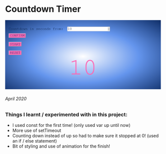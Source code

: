 # Countdown Timer

![Countdown Timer](Images/countdown-timer-screenshot.PNG)

###### April 2020

### Things I learnt / experimented with in this project:

- I used const for the first time! (only used var up until now)
- More use of setTimeout
- Counting down instead of up so had to make sure it stopped at 0! (used an if / else statement)
- Bit of styling and use of animation for the finish!
